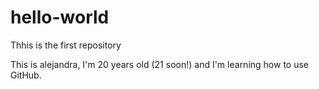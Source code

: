 # hello-world
Thhis is the first repository

This is alejandra, I'm 20 years old (21 soon!) and I'm learning how to use GitHub.

